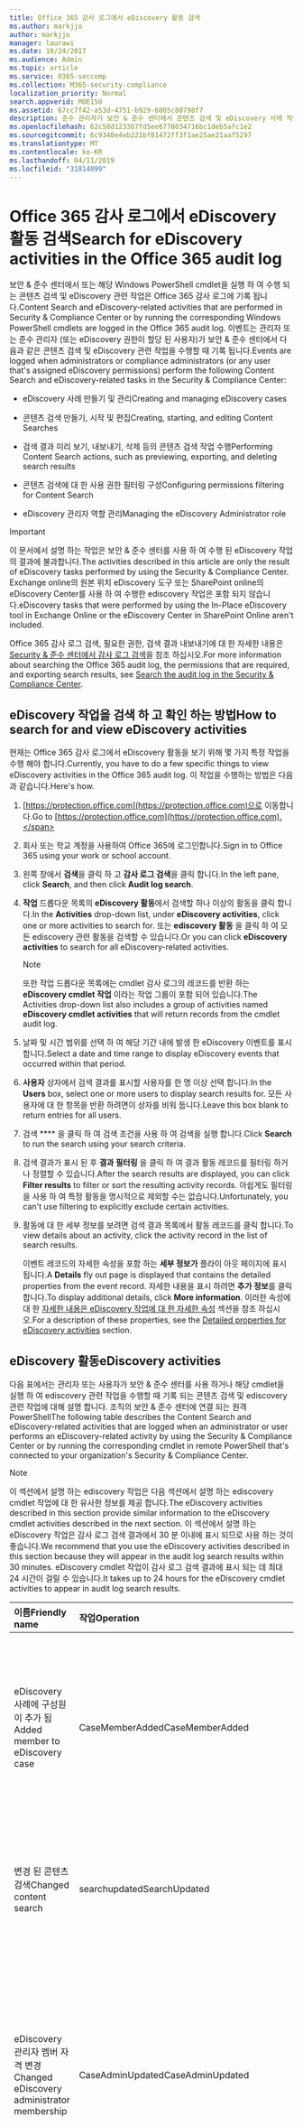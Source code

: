 ```yaml
---
title: Office 365 감사 로그에서 eDiscovery 활동 검색
ms.author: markjjo
author: markjjo
manager: laurawi
ms.date: 10/24/2017
ms.audience: Admin
ms.topic: article
ms.service: O365-seccomp
ms.collection: M365-security-compliance
localization_priority: Normal
search.appverid: MOE150
ms.assetid: 67cc7f42-a53d-4751-b929-6005c80798f7
description: 준수 관리자가 보안 & 준수 센터에서 콘텐츠 검색 및 eDiscovery 사례 작업을 수행할 때 기록 되는 이벤트에 대 한 Office 365 감사 로그를 검색 하는 방법을 알아봅니다.
ms.openlocfilehash: 62c58d123367fd5ee6778034716bc1deb5afc1e2
ms.sourcegitcommit: 6c9340e4eb221bf81472ff3f1ae25ae21aaf5297
ms.translationtype: MT
ms.contentlocale: ko-KR
ms.lasthandoff: 04/11/2019
ms.locfileid: "31814099"
---
```

# <a name="search-for-ediscovery-activities-in-the-office-365-audit-log"></a><span data-ttu-id="11d57-103">Office 365 감사 로그에서 eDiscovery 활동 검색</span><span class="sxs-lookup"><span data-stu-id="11d57-103">Search for eDiscovery activities in the Office 365 audit log</span></span>

<span data-ttu-id="11d57-104">보안 & 준수 센터에서 또는 해당 Windows PowerShell cmdlet을 실행 하 여 수행 되는 콘텐츠 검색 및 eDiscovery 관련 작업은 Office 365 감사 로그에 기록 됩니다.</span><span class="sxs-lookup"><span data-stu-id="11d57-104">Content Search and eDiscovery-related activities that are performed in Security & Compliance Center or by running the corresponding Windows PowerShell cmdlets are logged in the Office 365 audit log.</span></span> <span data-ttu-id="11d57-105">이벤트는 관리자 또는 준수 관리자 (또는 eDiscovery 권한이 할당 된 사용자)가 보안 & 준수 센터에서 다음과 같은 콘텐츠 검색 및 eDiscovery 관련 작업을 수행할 때 기록 됩니다.</span><span class="sxs-lookup"><span data-stu-id="11d57-105">Events are logged when administrators or compliance administrators (or any user that's assigned eDiscovery permissions) perform the following Content Search and eDiscovery-related tasks in the Security & Compliance Center:</span></span>
  
- <span data-ttu-id="11d57-106">eDiscovery 사례 만들기 및 관리</span><span class="sxs-lookup"><span data-stu-id="11d57-106">Creating and managing eDiscovery cases</span></span>
    
- <span data-ttu-id="11d57-107">콘텐츠 검색 만들기, 시작 및 편집</span><span class="sxs-lookup"><span data-stu-id="11d57-107">Creating, starting, and editing Content Searches</span></span>
    
- <span data-ttu-id="11d57-108">검색 결과 미리 보기, 내보내기, 삭제 등의 콘텐츠 검색 작업 수행</span><span class="sxs-lookup"><span data-stu-id="11d57-108">Performing Content Search actions, such as previewing, exporting, and deleting search results</span></span>
    
- <span data-ttu-id="11d57-109">콘텐츠 검색에 대 한 사용 권한 필터링 구성</span><span class="sxs-lookup"><span data-stu-id="11d57-109">Configuring permissions filtering for Content Search</span></span>
    
- <span data-ttu-id="11d57-110">eDiscovery 관리자 역할 관리</span><span class="sxs-lookup"><span data-stu-id="11d57-110">Managing the eDiscovery Administrator role</span></span>
    
> [!IMPORTANT]
> <span data-ttu-id="11d57-111">이 문서에서 설명 하는 작업은 보안 & 준수 센터를 사용 하 여 수행 된 eDiscovery 작업의 결과에 불과합니다.</span><span class="sxs-lookup"><span data-stu-id="11d57-111">The activities described in this article are only the result of eDiscovery tasks performed by using the Security & Compliance Center.</span></span> <span data-ttu-id="11d57-112">Exchange online의 원본 위치 eDiscovery 도구 또는 SharePoint online의 eDiscovery Center를 사용 하 여 수행한 ediscovery 작업은 포함 되지 않습니다.</span><span class="sxs-lookup"><span data-stu-id="11d57-112">eDiscovery tasks that were performed by using the In-Place eDiscovery tool in Exchange Online or the eDiscovery Center in SharePoint Online aren't included.</span></span> 
  
<span data-ttu-id="11d57-113">Office 365 감사 로그 검색, 필요한 권한, 검색 결과 내보내기에 대 한 자세한 내용은 [Security & 준수 센터에서 감사 로그 검색](search-the-audit-log-in-security-and-compliance.md)을 참조 하십시오.</span><span class="sxs-lookup"><span data-stu-id="11d57-113">For more information about searching the Office 365 audit log, the permissions that are required, and exporting search results, see [Search the audit log in the Security & Compliance Center](search-the-audit-log-in-security-and-compliance.md).</span></span>
  
## <a name="how-to-search-for-and-view-ediscovery-activities"></a><span data-ttu-id="11d57-114">eDiscovery 작업을 검색 하 고 확인 하는 방법</span><span class="sxs-lookup"><span data-stu-id="11d57-114">How to search for and view eDiscovery activities</span></span>

<span data-ttu-id="11d57-115">현재는 Office 365 감사 로그에서 eDiscovery 활동을 보기 위해 몇 가지 특정 작업을 수행 해야 합니다.</span><span class="sxs-lookup"><span data-stu-id="11d57-115">Currently, you have to do a few specific things to view eDiscovery activities in the Office 365 audit log.</span></span> <span data-ttu-id="11d57-116">이 작업을 수행하는 방법은 다음과 같습니다.</span><span class="sxs-lookup"><span data-stu-id="11d57-116">Here's how.</span></span>
  
1. <span data-ttu-id="11d57-117">[https://protection.office.com](https://protection.office.com)으로 이동합니다.</span><span class="sxs-lookup"><span data-stu-id="11d57-117">Go to [https://protection.office.com](https://protection.office.com).</span></span>
    
2. <span data-ttu-id="11d57-118">회사 또는 학교 계정을 사용하여 Office 365에 로그인합니다.</span><span class="sxs-lookup"><span data-stu-id="11d57-118">Sign in to Office 365 using your work or school account.</span></span>
    
3. <span data-ttu-id="11d57-119">왼쪽 창에서 **검색**을 클릭 하 고 **감사 로그 검색**을 클릭 합니다.</span><span class="sxs-lookup"><span data-stu-id="11d57-119">In the left pane, click **Search**, and then click **Audit log search**.</span></span>
    
4. <span data-ttu-id="11d57-120">**작업** 드롭다운 목록의 **eDiscovery 활동**에서 검색할 하나 이상의 활동을 클릭 합니다.</span><span class="sxs-lookup"><span data-stu-id="11d57-120">In the **Activities** drop-down list, under **eDiscovery activities**, click one or more activities to search for.</span></span> <span data-ttu-id="11d57-121">또는 **ediscovery 활동** 을 클릭 하 여 모든 ediscovery 관련 활동을 검색할 수 있습니다.</span><span class="sxs-lookup"><span data-stu-id="11d57-121">Or you can click **eDiscovery activities** to search for all eDiscovery-related activities.</span></span> 
    
    > [!NOTE]
    > <span data-ttu-id="11d57-122">또한 작업 드롭다운 목록에는 cmdlet 감사 로그의 레코드를 반환 하는 **eDiscovery cmdlet 작업** 이라는 작업 그룹이 포함 되어 있습니다.</span><span class="sxs-lookup"><span data-stu-id="11d57-122">The Activities drop-down list also includes a group of activities named **eDiscovery cmdlet activities** that will return records from the cmdlet audit log.</span></span> 
  
5.  <span data-ttu-id="11d57-123">날짜 및 시간 범위를 선택 하 여 해당 기간 내에 발생 한 eDiscovery 이벤트를 표시 합니다.</span><span class="sxs-lookup"><span data-stu-id="11d57-123">Select a date and time range to display eDiscovery events that occurred within that period.</span></span> 
    
6. <span data-ttu-id="11d57-124">**사용자** 상자에서 검색 결과를 표시할 사용자를 한 명 이상 선택 합니다.</span><span class="sxs-lookup"><span data-stu-id="11d57-124">In the **Users** box, select one or more users to display search results for.</span></span> <span data-ttu-id="11d57-125">모든 사용자에 대 한 항목을 반환 하려면이 상자를 비워 둡니다.</span><span class="sxs-lookup"><span data-stu-id="11d57-125">Leave this box blank to return entries for all users.</span></span> 
    
7. <span data-ttu-id="11d57-126">검색 \*\*\*\* 을 클릭 하 여 검색 조건을 사용 하 여 검색을 실행 합니다.</span><span class="sxs-lookup"><span data-stu-id="11d57-126">Click **Search** to run the search using your search criteria.</span></span> 
    
8. <span data-ttu-id="11d57-127">검색 결과가 표시 된 후 **결과 필터링** 을 클릭 하 여 결과 활동 레코드를 필터링 하거나 정렬할 수 있습니다.</span><span class="sxs-lookup"><span data-stu-id="11d57-127">After the search results are displayed, you can click **Filter results** to filter or sort the resulting activity records.</span></span> <span data-ttu-id="11d57-128">아쉽게도 필터링을 사용 하 여 특정 활동을 명시적으로 제외할 수는 없습니다.</span><span class="sxs-lookup"><span data-stu-id="11d57-128">Unfortunately, you can't use filtering to explicitly exclude certain activities.</span></span> 
    
9. <span data-ttu-id="11d57-129">활동에 대 한 세부 정보를 보려면 검색 결과 목록에서 활동 레코드를 클릭 합니다.</span><span class="sxs-lookup"><span data-stu-id="11d57-129">To view details about an activity, click the activity record in the list of search results.</span></span> 
    
    <span data-ttu-id="11d57-130">이벤트 레코드의 자세한 속성을 포함 하는 **세부 정보가** 플라이 아웃 페이지에 표시 됩니다.</span><span class="sxs-lookup"><span data-stu-id="11d57-130">A **Details** fly out page is displayed that contains the detailed properties from the event record.</span></span> <span data-ttu-id="11d57-131">자세한 내용을 표시 하려면 **추가 정보**를 클릭 합니다.</span><span class="sxs-lookup"><span data-stu-id="11d57-131">To display additional details, click **More information**.</span></span> <span data-ttu-id="11d57-132">이러한 속성에 대 한 [자세한 내용은 eDiscovery 작업에 대 한 자세한 속성](#detailed-properties-for-ediscovery-activities) 섹션을 참조 하십시오.</span><span class="sxs-lookup"><span data-stu-id="11d57-132">For a description of these properties, see the [Detailed properties for eDiscovery activities](#detailed-properties-for-ediscovery-activities) section.</span></span> 

  
## <a name="ediscovery-activities"></a><span data-ttu-id="11d57-133">eDiscovery 활동</span><span class="sxs-lookup"><span data-stu-id="11d57-133">eDiscovery activities</span></span>

<span data-ttu-id="11d57-134">다음 표에서는 관리자 또는 사용자가 보안 & 준수 센터를 사용 하거나 해당 cmdlet을 실행 하 여 ediscovery 관련 작업을 수행할 때 기록 되는 콘텐츠 검색 및 ediscovery 관련 작업에 대해 설명 합니다. 조직의 보안 & 준수 센터에 연결 되는 원격 PowerShell</span><span class="sxs-lookup"><span data-stu-id="11d57-134">The following table describes the Content Search and eDiscovery-related activities that are logged when an administrator or user performs an eDiscovery-related activity by using the Security & Compliance Center or by running the corresponding cmdlet in remote PowerShell that's connected to your organization's Security & Compliance Center.</span></span> 
  
> [!NOTE]
> <span data-ttu-id="11d57-135">이 섹션에서 설명 하는 ediscovery 작업은 다음 섹션에서 설명 하는 ediscovery cmdlet 작업에 대 한 유사한 정보를 제공 합니다.</span><span class="sxs-lookup"><span data-stu-id="11d57-135">The eDiscovery activities described in this section provide similar information to the eDiscovery cmdlet activities described in the next section.</span></span> <span data-ttu-id="11d57-136">이 섹션에서 설명 하는 eDiscovery 작업은 감사 로그 검색 결과에서 30 분 이내에 표시 되므로 사용 하는 것이 좋습니다.</span><span class="sxs-lookup"><span data-stu-id="11d57-136">We recommend that you use the eDiscovery activities described in this section because they will appear in the audit log search results within 30 minutes.</span></span> <span data-ttu-id="11d57-137">eDiscovery cmdlet 작업이 감사 로그 검색 결과에 표시 되는 데 최대 24 시간이 걸릴 수 있습니다.</span><span class="sxs-lookup"><span data-stu-id="11d57-137">It takes up to 24 hours for the eDiscovery cmdlet activities to appear in audit log search results.</span></span> 
  
|**<span data-ttu-id="11d57-138">이름</span><span class="sxs-lookup"><span data-stu-id="11d57-138">Friendly name</span></span>**|**<span data-ttu-id="11d57-139">작업</span><span class="sxs-lookup"><span data-stu-id="11d57-139">Operation</span></span>**|**<span data-ttu-id="11d57-140">해당 cmdlet</span><span class="sxs-lookup"><span data-stu-id="11d57-140">Corresponding cmdlet</span></span>**|**<span data-ttu-id="11d57-141">설명</span><span class="sxs-lookup"><span data-stu-id="11d57-141">Description</span></span>**|
|:-----|:-----|:-----|:-----|
|<span data-ttu-id="11d57-142">eDiscovery 사례에 구성원이 추가 됨</span><span class="sxs-lookup"><span data-stu-id="11d57-142">Added member to eDiscovery case</span></span>  <br/> |<span data-ttu-id="11d57-143">CaseMemberAdded</span><span class="sxs-lookup"><span data-stu-id="11d57-143">CaseMemberAdded</span></span>  <br/> |<span data-ttu-id="11d57-144">get-compliancecasemember 추가</span><span class="sxs-lookup"><span data-stu-id="11d57-144">Add-ComplianceCaseMember</span></span>  <br/> |<span data-ttu-id="11d57-145">사용자가 eDiscovery 사례의 구성원으로 추가 되었습니다.</span><span class="sxs-lookup"><span data-stu-id="11d57-145">A user was added as a member of an eDiscovery case.</span></span> <span data-ttu-id="11d57-146">사례 구성원으로 서, 사용자는 필요한 권한이 할당 되었는지 여부에 따라 다양 한 사례 관련 작업을 수행할 수 있습니다.</span><span class="sxs-lookup"><span data-stu-id="11d57-146">As a member of a case, a user can perform various case-related tasks depending on whether they have been assigned the necessary permissions.</span></span>  <br/> |
|<span data-ttu-id="11d57-147">변경 된 콘텐츠 검색</span><span class="sxs-lookup"><span data-stu-id="11d57-147">Changed content search</span></span>  <br/> |<span data-ttu-id="11d57-148">searchupdated</span><span class="sxs-lookup"><span data-stu-id="11d57-148">SearchUpdated</span></span>  <br/> |<span data-ttu-id="11d57-149">Set-ComplianceSearch</span><span class="sxs-lookup"><span data-stu-id="11d57-149">Set-ComplianceSearch</span></span>  <br/> |<span data-ttu-id="11d57-150">기존 콘텐츠 검색이 변경 되었습니다.</span><span class="sxs-lookup"><span data-stu-id="11d57-150">An existing content search was changed.</span></span> <span data-ttu-id="11d57-151">변경 사항에는 콘텐츠 위치 추가 또는 제거 또는 검색 쿼리 편집이 포함 될 수 있습니다.</span><span class="sxs-lookup"><span data-stu-id="11d57-151">Changes can include adding or removing content locations or editing the search query.</span></span>  <br/> |
|<span data-ttu-id="11d57-152">eDiscovery 관리자 멤버 자격 변경</span><span class="sxs-lookup"><span data-stu-id="11d57-152">Changed eDiscovery administrator membership</span></span>  <br/> |<span data-ttu-id="11d57-153">CaseAdminUpdated</span><span class="sxs-lookup"><span data-stu-id="11d57-153">CaseAdminUpdated</span></span>  <br/> |<span data-ttu-id="11d57-154">업데이트-eDiscoveryCaseAdmin</span><span class="sxs-lookup"><span data-stu-id="11d57-154">Update-eDiscoveryCaseAdmin</span></span>  <br/> |<span data-ttu-id="11d57-155">조직의 eDiscovery 관리자 목록이 변경 되었습니다.</span><span class="sxs-lookup"><span data-stu-id="11d57-155">The list of eDiscovery Administrators in your organization was changed.</span></span> <span data-ttu-id="11d57-156">이 작업은 eDiscovery 관리자 목록이 새 사용자의 그룹으로 바뀔 때 기록 됩니다.</span><span class="sxs-lookup"><span data-stu-id="11d57-156">This activity is logged when the list of eDiscovery Administrators is replaced with a group of new users.</span></span> <span data-ttu-id="11d57-157">단일 사용자를 추가 하거나 제거 하면 CaseAdminAdded 작업이 기록 됩니다.</span><span class="sxs-lookup"><span data-stu-id="11d57-157">If a single user is added or removed, the CaseAdminAdded operation is logged.</span></span>  <br/> |
|<span data-ttu-id="11d57-158">eDiscovery 사례 변경</span><span class="sxs-lookup"><span data-stu-id="11d57-158">Changed eDiscovery case</span></span>  <br/> |<span data-ttu-id="11d57-159">CaseUpdated</span><span class="sxs-lookup"><span data-stu-id="11d57-159">CaseUpdated</span></span>  <br/> |<span data-ttu-id="11d57-160">remove-compliancecase</span><span class="sxs-lookup"><span data-stu-id="11d57-160">Set-ComplianceCase</span></span>  <br/> |<span data-ttu-id="11d57-161">eDiscovery 사례가 변경 되었습니다.</span><span class="sxs-lookup"><span data-stu-id="11d57-161">An eDiscovery case was changed.</span></span> <span data-ttu-id="11d57-162">변경 내용에는 미해결 사례 닫기 또는 닫힌 사례 다시 열기가 포함 됩니다.</span><span class="sxs-lookup"><span data-stu-id="11d57-162">Changes include closing an open case or re-opening a closed case.</span></span>  <br/> |
|<span data-ttu-id="11d57-163">eDiscovery 사례 구성원 자격이 변경 됨</span><span class="sxs-lookup"><span data-stu-id="11d57-163">Changed eDiscovery case membership</span></span>  <br/> |<span data-ttu-id="11d57-164">CaseMemberUpdated</span><span class="sxs-lookup"><span data-stu-id="11d57-164">CaseMemberUpdated</span></span>  <br/> |<span data-ttu-id="11d57-165">업데이트-get-compliancecasemember</span><span class="sxs-lookup"><span data-stu-id="11d57-165">Update-ComplianceCaseMember</span></span>  <br/> |<span data-ttu-id="11d57-166">eDiscovery 사례의 구성원 목록이 변경 되었습니다.</span><span class="sxs-lookup"><span data-stu-id="11d57-166">The membership list of an eDiscovery case was changed.</span></span> <span data-ttu-id="11d57-167">이 작업은 모든 구성원이 새 사용자의 그룹으로 바뀔 때 기록 됩니다.</span><span class="sxs-lookup"><span data-stu-id="11d57-167">This activity is logged when all members are replaced with a group of new users.</span></span> <span data-ttu-id="11d57-168">단일 구성원을 추가 하거나 제거 하는 경우 CaseMemberAdded 또는 CaseMemberRemoved 작업이 기록 됩니다.</span><span class="sxs-lookup"><span data-stu-id="11d57-168">If a single member is added or removed, CaseMemberAdded or CaseMemberRemoved operation is logged.</span></span>  <br/> |
|<span data-ttu-id="11d57-169">변경 된 검색 권한 필터</span><span class="sxs-lookup"><span data-stu-id="11d57-169">Changed search permissions filter</span></span>  <br/> |<span data-ttu-id="11d57-170">search추가 업데이트</span><span class="sxs-lookup"><span data-stu-id="11d57-170">SearchPermissionUpdated</span></span>  <br/> |<span data-ttu-id="11d57-171">new-compliancesecurityfilter</span><span class="sxs-lookup"><span data-stu-id="11d57-171">Set-ComplianceSecurityFilter</span></span>  <br/> |<span data-ttu-id="11d57-172">검색 권한 필터가 변경 되었습니다.</span><span class="sxs-lookup"><span data-stu-id="11d57-172">A search permissions filter was changed.</span></span>  <br/> |
|<span data-ttu-id="11d57-173">eDiscovery 사례 보류에 대 한 검색 쿼리 변경</span><span class="sxs-lookup"><span data-stu-id="11d57-173">Changed search query for eDiscovery case hold</span></span>  <br/> |<span data-ttu-id="11d57-174">HoldUpdated</span><span class="sxs-lookup"><span data-stu-id="11d57-174">HoldUpdated</span></span>  <br/> |<span data-ttu-id="11d57-175">new-caseholdrule</span><span class="sxs-lookup"><span data-stu-id="11d57-175">Set-CaseHoldRule</span></span>  <br/> |<span data-ttu-id="11d57-176">eDiscovery 사례와 관련 된 쿼리 기반 보류가 변경 되었습니다.</span><span class="sxs-lookup"><span data-stu-id="11d57-176">A query-based hold associated with an eDiscovery case was changed.</span></span> <span data-ttu-id="11d57-177">가능한 변경 사항에는 쿼리 기반 보존에 대 한 쿼리 또는 날짜 범위 편집이 포함 됩니다.</span><span class="sxs-lookup"><span data-stu-id="11d57-177">Possible changes include editing the query or date range for a query-based hold.</span></span>  <br/> |
|<span data-ttu-id="11d57-178">콘텐츠 검색 미리 보기 항목 다운로드 됨</span><span class="sxs-lookup"><span data-stu-id="11d57-178">Content search preview item downloaded</span></span>  <br/> |<span data-ttu-id="11d57-179">PreviewItemDownloaded</span><span class="sxs-lookup"><span data-stu-id="11d57-179">PreviewItemDownloaded</span></span>  <br/> |<span data-ttu-id="11d57-180">해당 없음</span><span class="sxs-lookup"><span data-stu-id="11d57-180">N/A</span></span>  <br/> |<span data-ttu-id="11d57-181">사용자가 검색 결과를 미리 볼 때 **원래 항목 다운로드** 링크를 클릭 하 여 항목을 로컬 컴퓨터에 다운로드 한 경우</span><span class="sxs-lookup"><span data-stu-id="11d57-181">A user downloaded an item to their local computer (by clicking the **Download original item** link) when previewing search results.</span></span>  <br/> |
|<span data-ttu-id="11d57-182">나열 된 콘텐츠 검색 미리 보기 항목</span><span class="sxs-lookup"><span data-stu-id="11d57-182">Content search preview item listed</span></span>  <br/> |<span data-ttu-id="11d57-183">PreviewItemListed</span><span class="sxs-lookup"><span data-stu-id="11d57-183">PreviewItemListed</span></span>  <br/> |<span data-ttu-id="11d57-184">해당 없음</span><span class="sxs-lookup"><span data-stu-id="11d57-184">N/A</span></span>  <br/> |<span data-ttu-id="11d57-185">사용자가 **검색 결과 미리 보기** 를 클릭 하 여 콘텐츠 검색 결과에서 최대 1000 개의 항목을 나열 하는 검색 결과 미리 보기 페이지를 표시 합니다.</span><span class="sxs-lookup"><span data-stu-id="11d57-185">A user clicked **Preview search results** to display the preview search results page, which lists up to 1000 items from the results of a Content Search.</span></span>  <br/> |
|<span data-ttu-id="11d57-186">콘텐츠 검색 미리 보기 항목 표시</span><span class="sxs-lookup"><span data-stu-id="11d57-186">Content search preview item viewed</span></span>  <br/> |<span data-ttu-id="11d57-187">PreviewItemRendered</span><span class="sxs-lookup"><span data-stu-id="11d57-187">PreviewItemRendered</span></span>  <br/> |<span data-ttu-id="11d57-188">해당 없음</span><span class="sxs-lookup"><span data-stu-id="11d57-188">N/A</span></span>  <br/> |<span data-ttu-id="11d57-189">eDiscovery 관리자가 검색 결과를 미리 볼 때 해당 항목을 클릭 하 여 확인 했습니다.</span><span class="sxs-lookup"><span data-stu-id="11d57-189">An eDiscovery manager viewed an item by clicking it when previewing search results.</span></span>  <br/> |
|<span data-ttu-id="11d57-190">만든 콘텐츠 검색</span><span class="sxs-lookup"><span data-stu-id="11d57-190">Created content search</span></span>  <br/> |<span data-ttu-id="11d57-191">searchcreated</span><span class="sxs-lookup"><span data-stu-id="11d57-191">SearchCreated</span></span>  <br/> |<span data-ttu-id="11d57-192">New-ComplianceSearch</span><span class="sxs-lookup"><span data-stu-id="11d57-192">New-ComplianceSearch</span></span>  <br/> |<span data-ttu-id="11d57-193">새 콘텐츠 검색을 만들었습니다.</span><span class="sxs-lookup"><span data-stu-id="11d57-193">A new content search was created.</span></span>  <br/> |
|<span data-ttu-id="11d57-194">eDiscovery 관리자를 만들었습니다.</span><span class="sxs-lookup"><span data-stu-id="11d57-194">Created eDiscovery administrator</span></span>  <br/> |<span data-ttu-id="11d57-195">CaseAdminAdded</span><span class="sxs-lookup"><span data-stu-id="11d57-195">CaseAdminAdded</span></span>  <br/> |<span data-ttu-id="11d57-196">eDiscoveryCaseAdmin 추가</span><span class="sxs-lookup"><span data-stu-id="11d57-196">Add-eDiscoveryCaseAdmin</span></span>  <br/> |<span data-ttu-id="11d57-197">사용자가 조직에서 eDiscovery 관리자로 추가 되었습니다.</span><span class="sxs-lookup"><span data-stu-id="11d57-197">A user was added as an eDiscovery Administrator in the organization.</span></span>  <br/> |
|<span data-ttu-id="11d57-198">eDiscovery 사례를 만들었습니다.</span><span class="sxs-lookup"><span data-stu-id="11d57-198">Created eDiscovery case</span></span>  <br/> |<span data-ttu-id="11d57-199">CaseAdded</span><span class="sxs-lookup"><span data-stu-id="11d57-199">CaseAdded</span></span>  <br/> |<span data-ttu-id="11d57-200">remove-compliancecase</span><span class="sxs-lookup"><span data-stu-id="11d57-200">New-ComplianceCase</span></span>  <br/> |<span data-ttu-id="11d57-201">eDiscovery 사례를 만들었습니다.</span><span class="sxs-lookup"><span data-stu-id="11d57-201">An eDiscovery case was created.</span></span> <span data-ttu-id="11d57-202">사례를 만들 때 이름을 지정 하기만 하면 됩니다.</span><span class="sxs-lookup"><span data-stu-id="11d57-202">When a case is created, you only have to give it a name.</span></span> <span data-ttu-id="11d57-203">멤버 추가, 보류 만들기, 사례와 연결 된 콘텐츠 검색 만들기 등의 기타 사례 관련 작업은 추가 이벤트가 기록 됩니다.</span><span class="sxs-lookup"><span data-stu-id="11d57-203">Other case-related tasks such as adding members, creating holds, and creating content searches associated with the case result in additional events being logged.</span></span>  <br/> |
|<span data-ttu-id="11d57-204">만든 검색 권한 필터</span><span class="sxs-lookup"><span data-stu-id="11d57-204">Created search permissions filter</span></span>  <br/> |<span data-ttu-id="11d57-205">searchpermissioncreated</span><span class="sxs-lookup"><span data-stu-id="11d57-205">SearchPermissionCreated</span></span>  <br/> |<span data-ttu-id="11d57-206">new-compliancesecurityfilter</span><span class="sxs-lookup"><span data-stu-id="11d57-206">New-ComplianceSecurityFilter</span></span>  <br/> |<span data-ttu-id="11d57-207">검색 권한 필터를 만들었습니다.</span><span class="sxs-lookup"><span data-stu-id="11d57-207">A search permissions filter was created.</span></span>  <br/> |
|<span data-ttu-id="11d57-208">eDiscovery 사례 보류에 대 한 검색 쿼리를 만들었습니다.</span><span class="sxs-lookup"><span data-stu-id="11d57-208">Created search query for eDiscovery case hold</span></span>  <br/> |<span data-ttu-id="11d57-209">HoldCreated</span><span class="sxs-lookup"><span data-stu-id="11d57-209">HoldCreated</span></span>  <br/> |<span data-ttu-id="11d57-210">new-caseholdrule</span><span class="sxs-lookup"><span data-stu-id="11d57-210">New-CaseHoldRule</span></span>  <br/> |<span data-ttu-id="11d57-211">eDiscovery 사례와 관련 된 쿼리 기반 보류를 만들었습니다.</span><span class="sxs-lookup"><span data-stu-id="11d57-211">A query-based hold associated with an eDiscovery case was created.</span></span>  <br/> |
|<span data-ttu-id="11d57-212">삭제 된 콘텐츠 검색</span><span class="sxs-lookup"><span data-stu-id="11d57-212">Deleted content search</span></span>  <br/> |<span data-ttu-id="11d57-213">searchremoved 됨</span><span class="sxs-lookup"><span data-stu-id="11d57-213">SearchRemoved</span></span>  <br/> |<span data-ttu-id="11d57-214">Remove-ComplianceSearch</span><span class="sxs-lookup"><span data-stu-id="11d57-214">Remove-ComplianceSearch</span></span>  <br/> |<span data-ttu-id="11d57-215">기존 콘텐츠 검색이 삭제 되었습니다.</span><span class="sxs-lookup"><span data-stu-id="11d57-215">An existing content search was deleted.</span></span>  <br/> |
|<span data-ttu-id="11d57-216">삭제 된 eDiscovery 관리자</span><span class="sxs-lookup"><span data-stu-id="11d57-216">Deleted eDiscovery administrator</span></span>  <br/> |<span data-ttu-id="11d57-217">CaseAdminRemoved</span><span class="sxs-lookup"><span data-stu-id="11d57-217">CaseAdminRemoved</span></span>  <br/> |<span data-ttu-id="11d57-218">eDiscoveryCaseAdmin을 제거 합니다.</span><span class="sxs-lookup"><span data-stu-id="11d57-218">Remove-eDiscoveryCaseAdmin</span></span>  <br/> |<span data-ttu-id="11d57-219">eDiscovery 관리자가 조직에서 삭제 되었습니다.</span><span class="sxs-lookup"><span data-stu-id="11d57-219">An eDiscovery Administrator was deleted from your organization.</span></span>  <br/> |
|<span data-ttu-id="11d57-220">삭제 된 eDiscovery 사례</span><span class="sxs-lookup"><span data-stu-id="11d57-220">Deleted eDiscovery case</span></span>  <br/> |<span data-ttu-id="11d57-221">CaseRemoved</span><span class="sxs-lookup"><span data-stu-id="11d57-221">CaseRemoved</span></span>  <br/> |<span data-ttu-id="11d57-222">remove-compliancecase을 제거 합니다.</span><span class="sxs-lookup"><span data-stu-id="11d57-222">Remove-ComplianceCase</span></span>  <br/> |<span data-ttu-id="11d57-223">eDiscovery 사례가 삭제 되었습니다.</span><span class="sxs-lookup"><span data-stu-id="11d57-223">An eDiscovery case was deleted.</span></span> <span data-ttu-id="11d57-224">사례를 삭제 하려면 먼저 케이스와 연결 된 보류를 제거 해야 합니다.</span><span class="sxs-lookup"><span data-stu-id="11d57-224">Note that any hold associated with the case has to be removed before the case can be deleted.</span></span>  <br/> |
|<span data-ttu-id="11d57-225">삭제 된 검색 권한 필터</span><span class="sxs-lookup"><span data-stu-id="11d57-225">Deleted search permissions filter</span></span>  <br/> |<span data-ttu-id="11d57-226">search에이 제거 됨</span><span class="sxs-lookup"><span data-stu-id="11d57-226">SearchPermissionRemoved</span></span>  <br/> |<span data-ttu-id="11d57-227">new-compliancesecurityfilter을 제거 합니다.</span><span class="sxs-lookup"><span data-stu-id="11d57-227">Remove-ComplianceSecurityFilter</span></span>  <br/> |<span data-ttu-id="11d57-228">검색 권한 필터가 삭제 되었습니다.</span><span class="sxs-lookup"><span data-stu-id="11d57-228">A search permissions filter was deleted.</span></span>  <br/> |
|<span data-ttu-id="11d57-229">eDiscovery 사례 보류에 대해 삭제 된 검색 쿼리</span><span class="sxs-lookup"><span data-stu-id="11d57-229">Deleted search query for eDiscovery case hold</span></span>  <br/> |<span data-ttu-id="11d57-230">HoldRemoved</span><span class="sxs-lookup"><span data-stu-id="11d57-230">HoldRemoved</span></span>  <br/> |<span data-ttu-id="11d57-231">new-caseholdrule을 제거 합니다.</span><span class="sxs-lookup"><span data-stu-id="11d57-231">Remove-CaseHoldRule</span></span>  <br/> |<span data-ttu-id="11d57-232">eDiscovery 사례와 관련 된 쿼리 기반 보류가 삭제 되었습니다.</span><span class="sxs-lookup"><span data-stu-id="11d57-232">A query-based hold associated with an eDiscovery case was deleted.</span></span> <span data-ttu-id="11d57-233">보류 삭제의 결과는 보류에서 쿼리를 제거 하는 경우가 많습니다.</span><span class="sxs-lookup"><span data-stu-id="11d57-233">Removing the query from the hold is often the result of deleting a hold.</span></span> <span data-ttu-id="11d57-234">보류 또는 보류 쿼리를 삭제 하면 보류 되었던 콘텐츠 위치가 릴리스됩니다.</span><span class="sxs-lookup"><span data-stu-id="11d57-234">When a hold or a hold query are deleted, the content locations that were on hold are released.</span></span>  <br/> |
|<span data-ttu-id="11d57-235">다운로드 된 콘텐츠 검색 내보내기</span><span class="sxs-lookup"><span data-stu-id="11d57-235">Downloaded export of content search</span></span>  <br/> |<span data-ttu-id="11d57-236">searchexportdownloaded</span><span class="sxs-lookup"><span data-stu-id="11d57-236">SearchExportDownloaded</span></span>  <br/> |<span data-ttu-id="11d57-237">해당 없음</span><span class="sxs-lookup"><span data-stu-id="11d57-237">N/A</span></span>  <br/> |<span data-ttu-id="11d57-238">사용자가 콘텐츠 검색 결과를 로컬 컴퓨터에 다운로드 했습니다.</span><span class="sxs-lookup"><span data-stu-id="11d57-238">A user downloaded the results of a content search to their local computer.</span></span> <span data-ttu-id="11d57-239">검색 결과를 다운로드 하려면 먼저 **콘텐츠 검색 작업의 내보내기를** 시작 해야 합니다.</span><span class="sxs-lookup"><span data-stu-id="11d57-239">Note that a **Started export of content search** activity has to be initiated before search results can be downloaded.</span></span>  <br/> |
|<span data-ttu-id="11d57-240">미리 본 콘텐츠 검색 결과</span><span class="sxs-lookup"><span data-stu-id="11d57-240">Previewed results of content search</span></span>  <br/> |<span data-ttu-id="11d57-241">searchpreviewed 보기</span><span class="sxs-lookup"><span data-stu-id="11d57-241">SearchPreviewed</span></span>  <br/> |<span data-ttu-id="11d57-242">해당 없음</span><span class="sxs-lookup"><span data-stu-id="11d57-242">N/A</span></span>  <br/> |<span data-ttu-id="11d57-243">콘텐츠 검색 결과를 미리 본 사용자입니다.</span><span class="sxs-lookup"><span data-stu-id="11d57-243">A user previewed the results of a content search.</span></span>  <br/> |
|<span data-ttu-id="11d57-244">제거 된 콘텐츠 검색 결과</span><span class="sxs-lookup"><span data-stu-id="11d57-244">Purged results of content search</span></span>  <br/> |<span data-ttu-id="11d57-245">SearchResultsPurged</span><span class="sxs-lookup"><span data-stu-id="11d57-245">SearchResultsPurged</span></span>  <br/> |<span data-ttu-id="11d57-246">new-compliancesearchaction</span><span class="sxs-lookup"><span data-stu-id="11d57-246">New-ComplianceSearchAction</span></span>  <br/> |<span data-ttu-id="11d57-247">사용자가 **new-compliancesearchaction** 명령을 실행 하 여 콘텐츠 검색의 결과를 제거 했습니다.</span><span class="sxs-lookup"><span data-stu-id="11d57-247">A user purged the results of a Content Search by running the **New-ComplianceSearchAction -Purge** command.</span></span>  <br/> |
|<span data-ttu-id="11d57-248">콘텐츠 검색 분석이 제거 됨</span><span class="sxs-lookup"><span data-stu-id="11d57-248">Removed analysis of content search</span></span>  <br/> |<span data-ttu-id="11d57-249">RemovedSearchResultsSentToZoom</span><span class="sxs-lookup"><span data-stu-id="11d57-249">RemovedSearchResultsSentToZoom</span></span>  <br/> |<span data-ttu-id="11d57-250">new-compliancesearchaction을 제거 합니다.</span><span class="sxs-lookup"><span data-stu-id="11d57-250">Remove-ComplianceSearchAction</span></span>  <br/> |<span data-ttu-id="11d57-251">Office 365 Advanced eDiscovery에 대 한 검색 결과를 준비 하기 위한 콘텐츠 검색 준비 작업을 삭제 했습니다.</span><span class="sxs-lookup"><span data-stu-id="11d57-251">A content search prepare action (to prepare search results for Office 365 Advanced eDiscovery) was deleted.</span></span> <span data-ttu-id="11d57-252">준비 작업이 2 주 이내 였으 면 고급 eDiscovery 용으로 준비 된 검색 결과가 Microsoft Azure storage 영역에서 삭제 되었습니다.</span><span class="sxs-lookup"><span data-stu-id="11d57-252">If the preparation action was less than two weeks old, the search results that were prepared for Advanced eDiscovery were deleted from the Microsoft Azure storage area.</span></span> <span data-ttu-id="11d57-253">준비 작업이 2 주 이상 경과 된 경우이 이벤트는 해당 준비 동작만 삭제 되었음을 나타냅니다.</span><span class="sxs-lookup"><span data-stu-id="11d57-253">If the preparation action was older than 2 weeks, then this event indicates that only the corresponding preparation action was deleted.</span></span>  <br/> |
|<span data-ttu-id="11d57-254">콘텐츠 검색 내보내기 제거 됨</span><span class="sxs-lookup"><span data-stu-id="11d57-254">Removed export of content search</span></span>  <br/> |<span data-ttu-id="11d57-255">RemovedSearchExported</span><span class="sxs-lookup"><span data-stu-id="11d57-255">RemovedSearchExported</span></span>  <br/> |<span data-ttu-id="11d57-256">new-compliancesearchaction을 제거 합니다.</span><span class="sxs-lookup"><span data-stu-id="11d57-256">Remove-ComplianceSearchAction</span></span>  <br/> |<span data-ttu-id="11d57-257">콘텐츠 검색 내보내기 작업이 삭제 되었습니다.</span><span class="sxs-lookup"><span data-stu-id="11d57-257">A content search export action was deleted.</span></span> <span data-ttu-id="11d57-258">내보내기 작업이 2 주 이내 였던 경우 Microsoft Azure 저장소 영역에 업로드 된 검색 결과가 삭제 되었습니다.</span><span class="sxs-lookup"><span data-stu-id="11d57-258">If the export action was less than two weeks old, the search results that were uploaded to the Microsoft Azure storage area were deleted.</span></span> <span data-ttu-id="11d57-259">내보내기 작업이 2 주 보다 오래 된 경우이 이벤트는 해당 내보내기 동작만 삭제 되었음을 나타냅니다.</span><span class="sxs-lookup"><span data-stu-id="11d57-259">If the export action was older than 2 weeks, then this event indicates that only the corresponding export action was deleted.</span></span>  <br/> |
|<span data-ttu-id="11d57-260">eDiscovery 사례에서 구성원 제거 됨</span><span class="sxs-lookup"><span data-stu-id="11d57-260">Removed member from eDiscovery case</span></span>  <br/> |<span data-ttu-id="11d57-261">CaseMemberRemoved</span><span class="sxs-lookup"><span data-stu-id="11d57-261">CaseMemberRemoved</span></span>  <br/> |<span data-ttu-id="11d57-262">get-compliancecasemember을 제거 합니다.</span><span class="sxs-lookup"><span data-stu-id="11d57-262">Remove-ComplianceCaseMember</span></span>  <br/> |<span data-ttu-id="11d57-263">사용자가 eDiscovery 사례의 구성원으로 제거 되었습니다.</span><span class="sxs-lookup"><span data-stu-id="11d57-263">A user was removed as a member of an eDiscovery case.</span></span>  <br/> |
|<span data-ttu-id="11d57-264">콘텐츠 검색 결과 미리 보기 제거 됨</span><span class="sxs-lookup"><span data-stu-id="11d57-264">Removed preview results of content search</span></span>  <br/> |<span data-ttu-id="11d57-265">RemovedSearchPreviewed</span><span class="sxs-lookup"><span data-stu-id="11d57-265">RemovedSearchPreviewed</span></span>  <br/> |<span data-ttu-id="11d57-266">new-compliancesearchaction을 제거 합니다.</span><span class="sxs-lookup"><span data-stu-id="11d57-266">Remove-ComplianceSearchAction</span></span>  <br/> |<span data-ttu-id="11d57-267">콘텐츠 검색 미리 보기 작업이 삭제 되었습니다.</span><span class="sxs-lookup"><span data-stu-id="11d57-267">A content search preview action was deleted.</span></span>  <br/> |
|<span data-ttu-id="11d57-268">콘텐츠 검색에 대해 수행 된 삭제 된 제거 작업</span><span class="sxs-lookup"><span data-stu-id="11d57-268">Removed purge action performed on content search</span></span>  <br/> |<span data-ttu-id="11d57-269">RemovedSearchResultsPurged</span><span class="sxs-lookup"><span data-stu-id="11d57-269">RemovedSearchResultsPurged</span></span>  <br/> |<span data-ttu-id="11d57-270">new-compliancesearchaction을 제거 합니다.</span><span class="sxs-lookup"><span data-stu-id="11d57-270">Remove-ComplianceSearchAction</span></span>  <br/> |<span data-ttu-id="11d57-271">콘텐츠 검색 제거 작업이 삭제 되었습니다.</span><span class="sxs-lookup"><span data-stu-id="11d57-271">A content search purge action was deleted.</span></span>  <br/> |
|<span data-ttu-id="11d57-272">제거 된 검색 보고서</span><span class="sxs-lookup"><span data-stu-id="11d57-272">Removed search report</span></span>  <br/> |<span data-ttu-id="11d57-273">searchreportremoved 됨</span><span class="sxs-lookup"><span data-stu-id="11d57-273">SearchReportRemoved</span></span>  <br/> |<span data-ttu-id="11d57-274">new-compliancesearchaction을 제거 합니다.</span><span class="sxs-lookup"><span data-stu-id="11d57-274">Remove-ComplianceSearchAction</span></span>  <br/> |<span data-ttu-id="11d57-275">콘텐츠 검색 내보내기 보고서 작업이 삭제 되었습니다.</span><span class="sxs-lookup"><span data-stu-id="11d57-275">A content search export report action was deleted.</span></span>  <br/> |
|<span data-ttu-id="11d57-276">콘텐츠 검색 분석이 시작 됨</span><span class="sxs-lookup"><span data-stu-id="11d57-276">Started analysis of content search</span></span>  <br/> |<span data-ttu-id="11d57-277">SearchResultsSentToZoom</span><span class="sxs-lookup"><span data-stu-id="11d57-277">SearchResultsSentToZoom</span></span>  <br/> |<span data-ttu-id="11d57-278">new-compliancesearchaction</span><span class="sxs-lookup"><span data-stu-id="11d57-278">New-ComplianceSearchAction</span></span>  <br/> |<span data-ttu-id="11d57-279">콘텐츠 검색 결과는 고급 eDiscovery에서 분석을 위해 준비 되었습니다.</span><span class="sxs-lookup"><span data-stu-id="11d57-279">The results of a content search were prepared for analysis in Advanced eDiscovery.</span></span>  <br/> |
|<span data-ttu-id="11d57-280">시작 콘텐츠 검색</span><span class="sxs-lookup"><span data-stu-id="11d57-280">Started content search</span></span>  <br/> |<span data-ttu-id="11d57-281">searchstarted</span><span class="sxs-lookup"><span data-stu-id="11d57-281">SearchStarted</span></span>  <br/> |<span data-ttu-id="11d57-282">Start-ComplianceSearch</span><span class="sxs-lookup"><span data-stu-id="11d57-282">Start-ComplianceSearch</span></span>  <br/> |<span data-ttu-id="11d57-283">콘텐츠 검색을 시작 했습니다.</span><span class="sxs-lookup"><span data-stu-id="11d57-283">A content search was started.</span></span> <span data-ttu-id="11d57-284">Security & 준수 센터 GUI를 사용 하 여 콘텐츠 검색을 만들거나 변경할 때 검색이 자동으로 시작 됩니다.</span><span class="sxs-lookup"><span data-stu-id="11d57-284">When you create or change a content search by using the Security & Compliance Center GUI, the search is automatically started.</span></span> <span data-ttu-id="11d57-285">**ComplianceSearch** 또는 **ComplianceSearch** cmdlet을 사용 하 여 검색을 만들거나 변경 하는 경우 **ComplianceSearch** cmdlet을 실행 하 여 검색을 시작 해야 합니다.</span><span class="sxs-lookup"><span data-stu-id="11d57-285">If you create or change a search by using the **New-ComplianceSearch** or **Set-ComplianceSearch** cmdlet, you have to run the **Start-ComplianceSearch** cmdlet to start the search.</span></span>  <br/> |
|<span data-ttu-id="11d57-286">콘텐츠 검색 내보내기 시작</span><span class="sxs-lookup"><span data-stu-id="11d57-286">Started export of content search</span></span>  <br/> |<span data-ttu-id="11d57-287">내보낸 search</span><span class="sxs-lookup"><span data-stu-id="11d57-287">SearchExported</span></span>  <br/> |<span data-ttu-id="11d57-288">new-compliancesearchaction</span><span class="sxs-lookup"><span data-stu-id="11d57-288">New-ComplianceSearchAction</span></span>  <br/> |<span data-ttu-id="11d57-289">사용자가 콘텐츠 검색 결과를 내보냈습니다.</span><span class="sxs-lookup"><span data-stu-id="11d57-289">A user exported the results of a content search.</span></span>  <br/> |
|<span data-ttu-id="11d57-290">보고서 내보내기 시작</span><span class="sxs-lookup"><span data-stu-id="11d57-290">Started export report</span></span>  <br/> |<span data-ttu-id="11d57-291">searchreport</span><span class="sxs-lookup"><span data-stu-id="11d57-291">SearchReport</span></span>  <br/> |<span data-ttu-id="11d57-292">new-compliancesearchaction</span><span class="sxs-lookup"><span data-stu-id="11d57-292">New-ComplianceSearchAction</span></span>  <br/> |<span data-ttu-id="11d57-293">사용자가 콘텐츠 검색 보고서를 내보냈습니다.</span><span class="sxs-lookup"><span data-stu-id="11d57-293">A user exported a content search report.</span></span>  <br/> |
|<span data-ttu-id="11d57-294">콘텐츠 검색 중지 됨</span><span class="sxs-lookup"><span data-stu-id="11d57-294">Stopped content search</span></span>  <br/> |<span data-ttu-id="11d57-295">searchstopped 됨</span><span class="sxs-lookup"><span data-stu-id="11d57-295">SearchStopped</span></span>  <br/> |<span data-ttu-id="11d57-296">Stop-ComplianceSearch</span><span class="sxs-lookup"><span data-stu-id="11d57-296">Stop-ComplianceSearch</span></span>  <br/> |<span data-ttu-id="11d57-297">사용자가 콘텐츠 검색을 중지 했습니다.</span><span class="sxs-lookup"><span data-stu-id="11d57-297">A user stopped a content search.</span></span>  <br/> |
  
## <a name="ediscovery-cmdlet-activities"></a><span data-ttu-id="11d57-298">eDiscovery cmdlet 작업</span><span class="sxs-lookup"><span data-stu-id="11d57-298">eDiscovery cmdlet activities</span></span>

<span data-ttu-id="11d57-299">다음 표에는 관리자 또는 사용자가 보안 & 준수 센터를 사용 하거나 연결 된 원격 PowerShell에서 해당 cmdlet을 실행 하 여 eDiscovery 관련 작업을 수행 하는 경우 기록 되는 cmdlet 감사 로그 레코드가 나와 있습니다. 를 조직의 보안 & 준수 센터에 배치 합니다.</span><span class="sxs-lookup"><span data-stu-id="11d57-299">The following table lists the cmdlet audit log records that are logged when an administrator or user performs an eDiscovery-related activity by using the Security & Compliance Center or by running the corresponding cmdlet in remote PowerShell that's connected to your organization's Security & Compliance Center.</span></span> <span data-ttu-id="11d57-300">이 표에 나와 있는 cmdlet 작업 및 이전 섹션에 설명 된 eDiscovery 작업에 대 한 감사 로그 레코드의 자세한 정보는 서로 다릅니다.</span><span class="sxs-lookup"><span data-stu-id="11d57-300">Note that the detailed information in the audit log record is different for the cmdlet activities listed in this table and the eDiscovery activities described in the previous section.</span></span> 
  
<span data-ttu-id="11d57-301">앞에서 설명한 것 처럼 감사 로그 검색 결과에 eDiscovery cmdlet 작업을 표시 하는 데 최대 24 시간이 걸릴 수 있습니다.</span><span class="sxs-lookup"><span data-stu-id="11d57-301">As previously stated, it takes up to 24 hours for eDiscovery cmdlet activities to appear in the audit log search results.</span></span>
  
> [!TIP]
> <span data-ttu-id="11d57-302">다음 표의 **작업** 열에 있는 cmdlet은 TechNet의 해당 cmdlet 도움말 항목에 연결 됩니다.</span><span class="sxs-lookup"><span data-stu-id="11d57-302">The cmdlets in the **Operation** column in the following table are linked to the corresponding cmdlet help topic on TechNet.</span></span> <span data-ttu-id="11d57-303">각 cmdlet에 대해 사용 가능한 매개 변수에 대 한 설명을 보려면 cmdlet 도움말 항목으로 이동 합니다.</span><span class="sxs-lookup"><span data-stu-id="11d57-303">Go to the cmdlet help topic for a description of the available parameters for each cmdlet.</span></span> <span data-ttu-id="11d57-304">cmdlet에 사용 된 매개 변수 및 매개 변수 값은 로깅된 각 eDiscovery cmdlet 작업에 대 한 감사 로그 항목에 포함 됩니다.</span><span class="sxs-lookup"><span data-stu-id="11d57-304">The parameter and the parameter value that were used with a cmdlet are included in the audit log entry for each eDiscovery cmdlet activity that's logged.</span></span> 
  
|**<span data-ttu-id="11d57-305">이름</span><span class="sxs-lookup"><span data-stu-id="11d57-305">Friendly name</span></span>**|**<span data-ttu-id="11d57-306">작업 (cmdlet)</span><span class="sxs-lookup"><span data-stu-id="11d57-306">Operation (cmdlet)</span></span>**|**<span data-ttu-id="11d57-307">설명</span><span class="sxs-lookup"><span data-stu-id="11d57-307">Description</span></span>**|
|:-----|:-----|:-----|
|<span data-ttu-id="11d57-308">eDiscovery 사례에서 생성 되는 보류</span><span class="sxs-lookup"><span data-stu-id="11d57-308">Created hold in eDiscovery case</span></span>  <br/> |[<span data-ttu-id="11d57-309">new-caseholdpolicy</span><span class="sxs-lookup"><span data-stu-id="11d57-309">New-CaseHoldPolicy</span></span>](https://go.microsoft.com/fwlink/p/?LinkId=823813) <br/> |<span data-ttu-id="11d57-310">eDiscovery 사례에 대 한 보류를 만들었습니다.</span><span class="sxs-lookup"><span data-stu-id="11d57-310">A hold was created for an eDiscovery case.</span></span> <span data-ttu-id="11d57-311">콘텐츠 원본을 지정 하지 않고 또는을 사용 하 여 보류를 만들 수 있습니다.</span><span class="sxs-lookup"><span data-stu-id="11d57-311">A hold can be created with or without specifying a content source.</span></span> <span data-ttu-id="11d57-312">콘텐츠 원본이 지정 된 경우 감사 로그 항목에서 식별 됩니다.</span><span class="sxs-lookup"><span data-stu-id="11d57-312">If content sources are specified, they'll be identified in the audit log entry.</span></span>  <br/> |
|<span data-ttu-id="11d57-313">eDiscovery 사례에서 보류 삭제</span><span class="sxs-lookup"><span data-stu-id="11d57-313">Deleted hold from eDiscovery case</span></span>  <br/> |[<span data-ttu-id="11d57-314">new-caseholdpolicy을 제거 합니다.</span><span class="sxs-lookup"><span data-stu-id="11d57-314">Remove-CaseHoldPolicy</span></span>](https://go.microsoft.com/fwlink/p/?LinkId=823814) <br/> |<span data-ttu-id="11d57-315">eDiscovery 사례와 연결 된 보류가 삭제 되었습니다.</span><span class="sxs-lookup"><span data-stu-id="11d57-315">A hold that is associated with an eDiscovery case was deleted.</span></span> <span data-ttu-id="11d57-316">보류를 삭제 하면 보류의 모든 콘텐츠 위치가 해제 됩니다.</span><span class="sxs-lookup"><span data-stu-id="11d57-316">Deleting a hold releases all of the content locations from the hold.</span></span> <span data-ttu-id="11d57-317">보류를 삭제 하면 보류와 연결 된 케이스 보류 규칙도 삭제 됩니다 (아래 **new-caseholdrule** 참조).</span><span class="sxs-lookup"><span data-stu-id="11d57-317">Deleting the hold also results in deleting the case hold rules associated with the hold (see **Remove-CaseHoldRule** below).</span></span>  <br/> |
|<span data-ttu-id="11d57-318">eDiscovery 사례의 변경 된 보류</span><span class="sxs-lookup"><span data-stu-id="11d57-318">Changed hold in eDiscovery case</span></span>  <br/> |[<span data-ttu-id="11d57-319">new-caseholdpolicy</span><span class="sxs-lookup"><span data-stu-id="11d57-319">Set-CaseHoldPolicy</span></span>](https://go.microsoft.com/fwlink/p/?LinkId=823815) <br/> |<span data-ttu-id="11d57-320">eDiscovery와 연결 된 보류가 변경 되었습니다.</span><span class="sxs-lookup"><span data-stu-id="11d57-320">A hold that is associated with an eDiscovery was changed.</span></span> <span data-ttu-id="11d57-321">가능한 변경 사항으로는 콘텐츠 위치를 추가 또는 제거 하거나 보류를 해제 (사용 하지 않도록 설정)가 포함 됩니다.</span><span class="sxs-lookup"><span data-stu-id="11d57-321">Possible changes include adding or removing content locations or turning off (disabling) the hold.</span></span>  <br/> |
|<span data-ttu-id="11d57-322">eDiscovery 사례 보류에 대 한 검색 쿼리를 만들었습니다.</span><span class="sxs-lookup"><span data-stu-id="11d57-322">Created search query for eDiscovery case hold</span></span>  <br/> |[<span data-ttu-id="11d57-323">new-caseholdrule</span><span class="sxs-lookup"><span data-stu-id="11d57-323">New-CaseHoldRule</span></span>](https://go.microsoft.com/fwlink/p/?LinkId=823816) <br/> |<span data-ttu-id="11d57-324">eDiscovery 사례와 관련 된 쿼리 기반 보류를 만들었습니다.</span><span class="sxs-lookup"><span data-stu-id="11d57-324">A query-based hold associated with an eDiscovery case was created.</span></span>  <br/> |
|<span data-ttu-id="11d57-325">eDiscovery 사례 보류에 대해 삭제 된 검색 쿼리</span><span class="sxs-lookup"><span data-stu-id="11d57-325">Deleted search query for eDiscovery case hold</span></span>  <br/> |[<span data-ttu-id="11d57-326">new-caseholdrule을 제거 합니다.</span><span class="sxs-lookup"><span data-stu-id="11d57-326">Remove-CaseHoldRule</span></span>](https://go.microsoft.com/fwlink/p/?LinkId=823820) <br/> |<span data-ttu-id="11d57-327">eDiscovery 사례와 관련 된 쿼리 기반 보류가 삭제 되었습니다.</span><span class="sxs-lookup"><span data-stu-id="11d57-327">A query-based hold associated with an eDiscovery case was deleted.</span></span> <span data-ttu-id="11d57-328">보류 삭제의 결과는 보류에서 쿼리를 제거 하는 경우가 많습니다.</span><span class="sxs-lookup"><span data-stu-id="11d57-328">Removing the query from the hold is often the result of deleting a hold.</span></span> <span data-ttu-id="11d57-329">보류 또는 보류 쿼리를 삭제 하면 보류 되었던 콘텐츠 위치가 릴리스됩니다.</span><span class="sxs-lookup"><span data-stu-id="11d57-329">When a hold or a hold query are deleted, the content locations that were on hold are released.</span></span>  <br/> |
|<span data-ttu-id="11d57-330">eDiscovery 사례 보류에 대 한 검색 쿼리 변경</span><span class="sxs-lookup"><span data-stu-id="11d57-330">Changed search query for eDiscovery case hold</span></span>  <br/> |[<span data-ttu-id="11d57-331">new-caseholdrule</span><span class="sxs-lookup"><span data-stu-id="11d57-331">Set-CaseHoldRule</span></span>](https://go.microsoft.com/fwlink/p/?LinkId=823819) <br/> |<span data-ttu-id="11d57-332">eDiscovery 사례와 관련 된 쿼리 기반 보류가 변경 되었습니다.</span><span class="sxs-lookup"><span data-stu-id="11d57-332">A query-based hold associated with an eDiscovery case was changed.</span></span> <span data-ttu-id="11d57-333">가능한 변경 사항에는 쿼리 기반 보존에 대 한 쿼리 또는 날짜 범위 편집이 포함 됩니다.</span><span class="sxs-lookup"><span data-stu-id="11d57-333">Possible changes include editing the query or date range for a query-based hold.</span></span>  <br/> |
|<span data-ttu-id="11d57-334">eDiscovery 사례를 만들었습니다.</span><span class="sxs-lookup"><span data-stu-id="11d57-334">Created eDiscovery case</span></span>  <br/> |[<span data-ttu-id="11d57-335">remove-compliancecase</span><span class="sxs-lookup"><span data-stu-id="11d57-335">New-ComplianceCase</span></span>](https://go.microsoft.com/fwlink/p/?LinkId=823842) <br/> |<span data-ttu-id="11d57-336">eDiscovery 사례를 만들었습니다.</span><span class="sxs-lookup"><span data-stu-id="11d57-336">An eDiscovery case was created.</span></span> <span data-ttu-id="11d57-337">사례를 만들 때 이름을 지정 하기만 하면 됩니다.</span><span class="sxs-lookup"><span data-stu-id="11d57-337">When a case is created, you only have to give it a name.</span></span> <span data-ttu-id="11d57-338">멤버 추가, 보류 만들기, 사례와 연결 된 콘텐츠 검색 만들기 등의 기타 사례 관련 작업은 추가 이벤트가 기록 됩니다.</span><span class="sxs-lookup"><span data-stu-id="11d57-338">Other case-related tasks such as adding members, creating holds, and creating content searches associated with the case result in additional events being logged.</span></span>  <br/> |
|<span data-ttu-id="11d57-339">삭제 된 eDiscovery 사례</span><span class="sxs-lookup"><span data-stu-id="11d57-339">Deleted eDiscovery case</span></span>  <br/> |[<span data-ttu-id="11d57-340">remove-compliancecase을 제거 합니다.</span><span class="sxs-lookup"><span data-stu-id="11d57-340">Remove-ComplianceCase</span></span>](https://go.microsoft.com/fwlink/p/?LinkId=823844) <br/> |<span data-ttu-id="11d57-341">eDiscovery 사례가 삭제 되었습니다.</span><span class="sxs-lookup"><span data-stu-id="11d57-341">An eDiscovery case was deleted.</span></span> <span data-ttu-id="11d57-342">사례를 삭제 하려면 먼저 케이스와 연결 된 보류를 제거 해야 합니다.</span><span class="sxs-lookup"><span data-stu-id="11d57-342">Note that any hold associated with the case has to be removed before the case can be deleted.</span></span>  <br/> |
|<span data-ttu-id="11d57-343">eDiscovery 사례 변경</span><span class="sxs-lookup"><span data-stu-id="11d57-343">Changed eDiscovery case</span></span>  <br/> |[<span data-ttu-id="11d57-344">remove-compliancecase</span><span class="sxs-lookup"><span data-stu-id="11d57-344">Set-ComplianceCase</span></span>](https://go.microsoft.com/fwlink/p/?LinkId=823846) <br/> |<span data-ttu-id="11d57-345">eDiscovery 사례가 변경 되었습니다.</span><span class="sxs-lookup"><span data-stu-id="11d57-345">An eDiscovery case was changed.</span></span> <span data-ttu-id="11d57-346">변경 내용에는 미해결 사례 닫기 또는 닫힌 사례 다시 열기가 포함 됩니다.</span><span class="sxs-lookup"><span data-stu-id="11d57-346">Changes include closing an open case or re-opening a closed case.</span></span>  <br/> |
|<span data-ttu-id="11d57-347">eDiscovery 사례에 구성원이 추가 됨</span><span class="sxs-lookup"><span data-stu-id="11d57-347">Added member to eDiscovery case</span></span>  <br/> |[<span data-ttu-id="11d57-348">get-compliancecasemember 추가</span><span class="sxs-lookup"><span data-stu-id="11d57-348">Add-ComplianceCaseMember</span></span>](https://go.microsoft.com/fwlink/p/?LinkId=823848) <br/> |<span data-ttu-id="11d57-349">사용자가 eDiscovery 사례의 구성원으로 추가 되었습니다.</span><span class="sxs-lookup"><span data-stu-id="11d57-349">A user was added as a member of an eDiscovery case.</span></span> <span data-ttu-id="11d57-350">사례 구성원으로 서, 사용자는 필요한 권한이 할당 되었는지 여부에 따라 다양 한 사례 관련 작업을 수행할 수 있습니다.</span><span class="sxs-lookup"><span data-stu-id="11d57-350">As a member of a case, a user can perform various case-related tasks depending on whether they have been assigned the necessary permissions.</span></span>  <br/> |
|<span data-ttu-id="11d57-351">eDiscovery 사례에서 구성원 제거 됨</span><span class="sxs-lookup"><span data-stu-id="11d57-351">Removed member from eDiscovery case</span></span>  <br/> |[<span data-ttu-id="11d57-352">get-compliancecasemember을 제거 합니다.</span><span class="sxs-lookup"><span data-stu-id="11d57-352">Remove-ComplianceCaseMember</span></span>](https://go.microsoft.com/fwlink/p/?LinkId=823849) <br/> |<span data-ttu-id="11d57-353">사용자가 eDiscovery 사례의 구성원으로 제거 되었습니다.</span><span class="sxs-lookup"><span data-stu-id="11d57-353">A user was removed as a member of an eDiscovery case.</span></span>  <br/> |
|<span data-ttu-id="11d57-354">eDiscovery 사례 구성원 자격이 변경 됨</span><span class="sxs-lookup"><span data-stu-id="11d57-354">Changed eDiscovery case membership</span></span>  <br/> |[<span data-ttu-id="11d57-355">업데이트-get-compliancecasemember</span><span class="sxs-lookup"><span data-stu-id="11d57-355">Update-ComplianceCaseMember</span></span>](https://go.microsoft.com/fwlink/p/?LinkId=823850) <br/> |<span data-ttu-id="11d57-356">eDiscovery 사례의 구성원 목록이 변경 되었습니다.</span><span class="sxs-lookup"><span data-stu-id="11d57-356">The membership list of an eDiscovery case was changed.</span></span> <span data-ttu-id="11d57-357">이 작업은 모든 구성원이 새 사용자의 그룹으로 바뀔 때 기록 됩니다.</span><span class="sxs-lookup"><span data-stu-id="11d57-357">This activity is logged when all members are replaced with a group of new users.</span></span> <span data-ttu-id="11d57-358">단일 구성원을 추가 하거나 제거 하는 경우 **get-compliancecasemember** 또는 **get-compliancecasemember** 작업이 기록 됩니다.</span><span class="sxs-lookup"><span data-stu-id="11d57-358">If a single member is added or removed, the **Add-ComplianceCaseMember** or **Remove-ComplianceCaseMember** operation is logged.</span></span>  <br/> |
|<span data-ttu-id="11d57-359">만든 콘텐츠 검색</span><span class="sxs-lookup"><span data-stu-id="11d57-359">Created content search</span></span>  <br/> |[<span data-ttu-id="11d57-360">New-ComplianceSearch</span><span class="sxs-lookup"><span data-stu-id="11d57-360">New-ComplianceSearch</span></span>](https://go.microsoft.com/fwlink/p/?LinkId=517935) <br/> |<span data-ttu-id="11d57-361">새 콘텐츠 검색을 만들었습니다.</span><span class="sxs-lookup"><span data-stu-id="11d57-361">A new content search was created.</span></span>  <br/> |
|<span data-ttu-id="11d57-362">삭제 된 콘텐츠 검색</span><span class="sxs-lookup"><span data-stu-id="11d57-362">Deleted content search</span></span>  <br/> |[<span data-ttu-id="11d57-363">Remove-ComplianceSearch</span><span class="sxs-lookup"><span data-stu-id="11d57-363">Remove-ComplianceSearch</span></span>](https://go.microsoft.com/fwlink/p/?LinkId=517936) <br/> |<span data-ttu-id="11d57-364">기존 콘텐츠 검색이 삭제 되었습니다.</span><span class="sxs-lookup"><span data-stu-id="11d57-364">An existing content search was deleted.</span></span>  <br/> |
|<span data-ttu-id="11d57-365">변경 된 콘텐츠 검색</span><span class="sxs-lookup"><span data-stu-id="11d57-365">Changed content search</span></span>  <br/> |[<span data-ttu-id="11d57-366">Set-ComplianceSearch</span><span class="sxs-lookup"><span data-stu-id="11d57-366">Set-ComplianceSearch</span></span>](https://go.microsoft.com/fwlink/p/?LinkId=517937) <br/> |<span data-ttu-id="11d57-367">기존 콘텐츠 검색이 변경 되었습니다.</span><span class="sxs-lookup"><span data-stu-id="11d57-367">An existing content search was changed.</span></span> <span data-ttu-id="11d57-368">이러한 변경 사항에는 검색 쿼리를 편집 하거나 편집할 콘텐츠 위치를 추가 하거나 제거 하는 것이 포함 될 수 있습니다.</span><span class="sxs-lookup"><span data-stu-id="11d57-368">Changes can include adding or removing content locations that are searched and editing the search query.</span></span>  <br/> |
|<span data-ttu-id="11d57-369">시작 콘텐츠 검색</span><span class="sxs-lookup"><span data-stu-id="11d57-369">Started content search</span></span>  <br/> |[<span data-ttu-id="11d57-370">Start-ComplianceSearch</span><span class="sxs-lookup"><span data-stu-id="11d57-370">Start-ComplianceSearch</span></span>](https://go.microsoft.com/fwlink/p/?LinkId=517938) <br/> |<span data-ttu-id="11d57-371">콘텐츠 검색을 시작 했습니다.</span><span class="sxs-lookup"><span data-stu-id="11d57-371">A content search was started.</span></span> <span data-ttu-id="11d57-372">Security & 준수 센터 GUI를 사용 하 여 콘텐츠 검색을 만들거나 변경할 때 검색이 자동으로 시작 됩니다.</span><span class="sxs-lookup"><span data-stu-id="11d57-372">When you create or change a content search by using the Security & Compliance Center GUI, the search is automatically started.</span></span> <span data-ttu-id="11d57-373">**ComplianceSearch** 또는 **ComplianceSearch** cmdlet을 사용 하 여 검색을 만들거나 변경 하는 경우 **ComplianceSearch** cmdlet을 실행 하 여 검색을 시작 해야 합니다.</span><span class="sxs-lookup"><span data-stu-id="11d57-373">If you create or change a search by using the **New-ComplianceSearch** or **Set-ComplianceSearch** cmdlet, you have to run the **Start-ComplianceSearch** cmdlet to start the search.</span></span>  <br/> |
|<span data-ttu-id="11d57-374">콘텐츠 검색 중지 됨</span><span class="sxs-lookup"><span data-stu-id="11d57-374">Stopped content search</span></span>  <br/> |[<span data-ttu-id="11d57-375">Stop-ComplianceSearch</span><span class="sxs-lookup"><span data-stu-id="11d57-375">Stop-ComplianceSearch</span></span>](https://go.microsoft.com/fwlink/p/?LinkId=517939) <br/> |<span data-ttu-id="11d57-376">실행 중 이었던 콘텐츠 검색을 중지 했습니다.</span><span class="sxs-lookup"><span data-stu-id="11d57-376">A content search that was running was stopped.</span></span>  <br/> |
|<span data-ttu-id="11d57-377">만든 콘텐츠 검색 작업</span><span class="sxs-lookup"><span data-stu-id="11d57-377">Created content search action</span></span>  <br/> |[<span data-ttu-id="11d57-378">new-compliancesearchaction</span><span class="sxs-lookup"><span data-stu-id="11d57-378">New-ComplianceSearchAction</span></span>](https://go.microsoft.com/fwlink/p/?LinkId=527971) <br/> |<span data-ttu-id="11d57-379">콘텐츠 검색 작업을 만들었습니다.</span><span class="sxs-lookup"><span data-stu-id="11d57-379">A content search action was created.</span></span> <span data-ttu-id="11d57-380">콘텐츠 검색 작업에는 검색 결과 미리 보기, 검색 결과 내보내기, Office 365 Advanced eDiscovery에서 분석에 대 한 검색 결과 준비, 콘텐츠 검색의 검색 조건과 일치 하는 항목 영구 삭제 등이 포함 됩니다.</span><span class="sxs-lookup"><span data-stu-id="11d57-380">Content search actions include previewing search results, exporting search results, preparing search results for analysis in Office 365 Advanced eDiscovery, and permanently deleting items that match the search criteria of a content search.</span></span>  <br/> |
|<span data-ttu-id="11d57-381">삭제 된 콘텐츠 검색 작업</span><span class="sxs-lookup"><span data-stu-id="11d57-381">Deleted content search action</span></span>  <br/> |[<span data-ttu-id="11d57-382">new-compliancesearchaction을 제거 합니다.</span><span class="sxs-lookup"><span data-stu-id="11d57-382">Remove-ComplianceSearchAction</span></span>](https://go.microsoft.com/fwlink/p/?LinkId=824027) <br/> |<span data-ttu-id="11d57-383">콘텐츠 검색 작업이 삭제 되었습니다.</span><span class="sxs-lookup"><span data-stu-id="11d57-383">A content search action was deleted.</span></span>  <br/> |
|<span data-ttu-id="11d57-384">만든 검색 권한 필터</span><span class="sxs-lookup"><span data-stu-id="11d57-384">Created search permissions filter</span></span>  <br/> |[<span data-ttu-id="11d57-385">new-compliancesecurityfilter</span><span class="sxs-lookup"><span data-stu-id="11d57-385">New-ComplianceSecurityFilter</span></span>](https://go.microsoft.com/fwlink/p/?LinkId=617542) <br/> |<span data-ttu-id="11d57-386">검색 권한 필터를 만들었습니다.</span><span class="sxs-lookup"><span data-stu-id="11d57-386">A search permissions filter was created.</span></span>  <br/> |
|<span data-ttu-id="11d57-387">삭제 된 검색 권한 필터</span><span class="sxs-lookup"><span data-stu-id="11d57-387">Deleted search permissions filter</span></span>  <br/> |[<span data-ttu-id="11d57-388">new-compliancesecurityfilter을 제거 합니다.</span><span class="sxs-lookup"><span data-stu-id="11d57-388">Remove-ComplianceSecurityFilter</span></span>](https://go.microsoft.com/fwlink/p/?LinkId=617543) <br/> |<span data-ttu-id="11d57-389">검색 권한 필터가 삭제 되었습니다.</span><span class="sxs-lookup"><span data-stu-id="11d57-389">A search permissions filter was deleted.</span></span>  <br/> |
|<span data-ttu-id="11d57-390">변경 된 검색 권한 필터</span><span class="sxs-lookup"><span data-stu-id="11d57-390">Changed search permissions filter</span></span>  <br/> |[<span data-ttu-id="11d57-391">new-compliancesecurityfilter</span><span class="sxs-lookup"><span data-stu-id="11d57-391">Set-ComplianceSecurityFilter</span></span>](https://go.microsoft.com/fwlink/p/?LinkId=617544) <br/> |<span data-ttu-id="11d57-392">검색 권한 필터가 변경 되었습니다.</span><span class="sxs-lookup"><span data-stu-id="11d57-392">A search permissions filter was changed.</span></span>  <br/> |
|<span data-ttu-id="11d57-393">eDiscovery 관리자를 만들었습니다.</span><span class="sxs-lookup"><span data-stu-id="11d57-393">Created eDiscovery administrator</span></span>  <br/> |[<span data-ttu-id="11d57-394">eDiscoveryCaseAdmin 추가</span><span class="sxs-lookup"><span data-stu-id="11d57-394">Add-eDiscoveryCaseAdmin</span></span>](https://go.microsoft.com/fwlink/p/?LinkId=798217) <br/> |<span data-ttu-id="11d57-395">사용자가 조직에서 eDiscovery 관리자로 추가 되었습니다.</span><span class="sxs-lookup"><span data-stu-id="11d57-395">A user was added as an eDiscovery Administrator in your organization.</span></span>  <br/> |
|<span data-ttu-id="11d57-396">삭제 된 eDiscovery 관리자</span><span class="sxs-lookup"><span data-stu-id="11d57-396">Deleted eDiscovery administrator</span></span>  <br/> |[<span data-ttu-id="11d57-397">eDiscoveryCaseAdmin을 제거 합니다.</span><span class="sxs-lookup"><span data-stu-id="11d57-397">Remove-eDiscoveryCaseAdmin</span></span>](https://go.microsoft.com/fwlink/p/?LinkId=823945) <br/> |<span data-ttu-id="11d57-398">eDiscovery 관리자가 조직에서 삭제 되었습니다.</span><span class="sxs-lookup"><span data-stu-id="11d57-398">An eDiscovery Administrator was deleted from your organization.</span></span>  <br/> |
|<span data-ttu-id="11d57-399">eDiscovery 관리자 멤버 자격 변경</span><span class="sxs-lookup"><span data-stu-id="11d57-399">Changed eDiscovery administrator membership</span></span>  <br/> |[<span data-ttu-id="11d57-400">업데이트-eDiscoveryCaseAdmin</span><span class="sxs-lookup"><span data-stu-id="11d57-400">Update-eDiscoveryCaseAdmin</span></span>](https://go.microsoft.com/fwlink/p/?LinkId=823946) <br/> |<span data-ttu-id="11d57-401">조직의 eDiscovery 관리자 목록이 변경 되었습니다.</span><span class="sxs-lookup"><span data-stu-id="11d57-401">The list of eDiscovery Administrators in your organization was changed.</span></span> <span data-ttu-id="11d57-402">이 작업은 eDiscovery 관리자 목록이 새 사용자의 그룹으로 바뀔 때 기록 됩니다.</span><span class="sxs-lookup"><span data-stu-id="11d57-402">This activity is logged when the list of eDiscovery Administrators is replaced with a group of new users.</span></span> <span data-ttu-id="11d57-403">단일 사용자를 추가 하거나 제거 하는 경우 **eDiscoveryCaseAdmin** 또는 **eDiscoveryCaseAdmin 제거** 작업이 기록 됩니다.</span><span class="sxs-lookup"><span data-stu-id="11d57-403">If a single user is added or removed, the **Add-eDiscoveryCaseAdmin** or **Remove-eDiscoveryCaseAdmin** operation is logged.</span></span>  <br/> |
   
## <a name="detailed-properties-for-ediscovery-activities"></a><span data-ttu-id="11d57-404">eDiscovery 작업에 대 한 자세한 속성</span><span class="sxs-lookup"><span data-stu-id="11d57-404">Detailed properties for eDiscovery activities</span></span>

<span data-ttu-id="11d57-405">다음 표에는 검색 결과에 나열 된 eDiscovery 활동에 대 한 **세부** 정보 페이지에서 **자세한 내용을** 클릭 하면 포함 되는 속성에 대 한 설명이 나와 있습니다.</span><span class="sxs-lookup"><span data-stu-id="11d57-405">The following table describes the properties that are included when you click **More information** on the **Details** page for an eDiscovery activity listed in the search results.</span></span> <span data-ttu-id="11d57-406">이러한 속성은 감사 로그 검색 결과를 내보낼 때 CSV 파일에도 포함 됩니다.</span><span class="sxs-lookup"><span data-stu-id="11d57-406">These properties are also included in the CSV file when you export the audit log search results.</span></span> <span data-ttu-id="11d57-407">eDiscovery 활동에 대 한 감사 로그 레코드에는 아래 나열 된 모든 세부 속성이 포함 되지 않습니다.</span><span class="sxs-lookup"><span data-stu-id="11d57-407">Note that an audit log record for an eDiscovery activity won't include every detailed property listed below.</span></span> 
  
> [!TIP]
> <span data-ttu-id="11d57-408">검색 결과를 내보낼 때 CSV 파일에는 여러 값 속성의 다음 표에 설명 된 자세한 속성을 포함 하는 **Detail**이라는 열이 포함 되어 있습니다.</span><span class="sxs-lookup"><span data-stu-id="11d57-408">When you export the search results, the CSV file contains a column named **Detail**, which contains the detailed properties described in the following table in a multi-value property.</span></span> <span data-ttu-id="11d57-409">Excel에서 파워 쿼리 기능을 사용 하 여이 열을 여러 열로 분할 하 여 각 속성에 자체 열을 표시할 수 있습니다.</span><span class="sxs-lookup"><span data-stu-id="11d57-409">You can use the Power Query feature in Excel to split this column into multiple columns so that each property will have its own column.</span></span> <span data-ttu-id="11d57-410">이렇게 하면 이러한 속성 중 하나 이상을 정렬 및 필터링 할 수 있습니다.</span><span class="sxs-lookup"><span data-stu-id="11d57-410">This will let you sort and filter on one or more of these properties.</span></span> <span data-ttu-id="11d57-411">자세한 내용은 [search the audit log](search-the-audit-log-in-security-and-compliance.md#step-4-export-the-search-results-to-a-file)에서 "파일로 검색 결과 내보내기" 섹션을 참조 하십시오.</span><span class="sxs-lookup"><span data-stu-id="11d57-411">For more information, see the "Export the search results to a file" section in [Search the audit log](search-the-audit-log-in-security-and-compliance.md#step-4-export-the-search-results-to-a-file).</span></span> 
  
|**<span data-ttu-id="11d57-412">속성</span><span class="sxs-lookup"><span data-stu-id="11d57-412">Property</span></span>**|**<span data-ttu-id="11d57-413">설명</span><span class="sxs-lookup"><span data-stu-id="11d57-413">Description</span></span>**|
|:-----|:-----|
|<span data-ttu-id="11d57-414">사례</span><span class="sxs-lookup"><span data-stu-id="11d57-414">Case</span></span>  <br/> |<span data-ttu-id="11d57-415">생성, 변경 또는 삭제 된 eDiscovery 사례의 id (GUID)입니다.</span><span class="sxs-lookup"><span data-stu-id="11d57-415">The identity (GUID) of the eDiscovery case that was created, changed, or deleted.</span></span>  <br/> |
|<span data-ttu-id="11d57-416">clientapplication</span><span class="sxs-lookup"><span data-stu-id="11d57-416">ClientApplication</span></span>  <br/> |<span data-ttu-id="11d57-417">eDiscovery cmdlet 활동에는이 속성에 대 한 값이 **EMC** 로 포함 됩니다.</span><span class="sxs-lookup"><span data-stu-id="11d57-417">eDiscovery cmdlet activities have a value of **EMC** for this property.</span></span> <span data-ttu-id="11d57-418">이는 보안 & 준수 센터 GUI를 사용 하 여 작업을 수행한 것 이며 PowerShell에서 cmdlet을 실행 하는 것을 나타냅니다.</span><span class="sxs-lookup"><span data-stu-id="11d57-418">This indicates the activity was performed by using the Security & Compliance Center GUI or running the cmdlet in PowerShell.</span></span>  <br/> |
|<span data-ttu-id="11d57-419">ClientIP</span><span class="sxs-lookup"><span data-stu-id="11d57-419">ClientIP</span></span>  <br/> |<span data-ttu-id="11d57-420">활동을 로그할 때 사용 된 장치의 IP 주소입니다.</span><span class="sxs-lookup"><span data-stu-id="11d57-420">The IP address of the device that was used when the activity was logged.</span></span> <span data-ttu-id="11d57-421">IP 주소는 IPv4 또는 IPv6 주소 형식으로 표시 됩니다.</span><span class="sxs-lookup"><span data-stu-id="11d57-421">The IP address is displayed in either an IPv4 or IPv6 address format.</span></span>  <br/> |
|<span data-ttu-id="11d57-422">ClientRequestId</span><span class="sxs-lookup"><span data-stu-id="11d57-422">ClientRequestId</span></span>  <br/> | <span data-ttu-id="11d57-423">eDiscovery 작업의 경우이 속성은 일반적으로 비어 있습니다.</span><span class="sxs-lookup"><span data-stu-id="11d57-423">For eDiscovery activities, this property is typically blank.</span></span>  <br/> |
|<span data-ttu-id="11d57-424">cmdletversion</span><span class="sxs-lookup"><span data-stu-id="11d57-424">CmdletVersion</span></span>  <br/> |<span data-ttu-id="11d57-425">조직에서 실행 되는 보안 & 준수 센터 버전의 빌드 번호입니다.</span><span class="sxs-lookup"><span data-stu-id="11d57-425">The build number for the version of the Security & Compliance Center running in your organization.</span></span>  <br/> |
|<span data-ttu-id="11d57-426">CreationTime</span><span class="sxs-lookup"><span data-stu-id="11d57-426">CreationTime</span></span>  <br/> |<span data-ttu-id="11d57-427">eDiscovery 활동이 완료 된 utc (협정 세계시)로 된 날짜와 시간입니다.</span><span class="sxs-lookup"><span data-stu-id="11d57-427">The date and time in Coordinated Universal Time (UTC) when the eDiscovery activity was completed.</span></span>  <br/> |
|<span data-ttu-id="11d57-428">EffectiveOrganization</span><span class="sxs-lookup"><span data-stu-id="11d57-428">EffectiveOrganization</span></span>  <br/> |<span data-ttu-id="11d57-429">Office 365 조직의 이름입니다.</span><span class="sxs-lookup"><span data-stu-id="11d57-429">The name of the your Office 365 organization.</span></span>  <br/> |
|<span data-ttu-id="11d57-430">ExchangeLocations</span><span class="sxs-lookup"><span data-stu-id="11d57-430">ExchangeLocations</span></span>  <br/> |<span data-ttu-id="11d57-431">콘텐츠 검색에 포함 되거나 eDiscovery 사례에서 보류 된 Exchange Online 사서함입니다.</span><span class="sxs-lookup"><span data-stu-id="11d57-431">The Exchange Online mailboxes that are included in a content search or placed on hold in an eDiscovery case.</span></span>  <br/> |
|<span data-ttu-id="11d57-432">제외 항목</span><span class="sxs-lookup"><span data-stu-id="11d57-432">Exclusions</span></span>  <br/> |<span data-ttu-id="11d57-433">eDiscovery 사례의 콘텐츠 검색 또는 보류에서 제외 되는 사서함 또는 사이트 위치입니다.</span><span class="sxs-lookup"><span data-stu-id="11d57-433">Mailbox or site locations that are excluded from a content search or a hold in an eDiscovery case.</span></span>  <br/> |
|<span data-ttu-id="11d57-434">ExtendedProperties</span><span class="sxs-lookup"><span data-stu-id="11d57-434">ExtendedProperties</span></span>  <br/> |<span data-ttu-id="11d57-435">콘텐츠 검색의 추가 속성, 콘텐츠 검색 작업 또는 eDiscovery 사례 (예: 개체 GUID, 작업을 수행할 때 사용 된 cmdlet 매개 변수 등)</span><span class="sxs-lookup"><span data-stu-id="11d57-435">Additional properties from a content search, a content search action, or hold in an eDiscovery case, such as the object GUID and the corresponding cmdlet and cmdlet parameters that were used when the activity was performed.</span></span>  <br/> |
|<span data-ttu-id="11d57-436">i</span><span class="sxs-lookup"><span data-stu-id="11d57-436">Id</span></span>  <br/> |<span data-ttu-id="11d57-437">보고서 항목의 ID입니다.</span><span class="sxs-lookup"><span data-stu-id="11d57-437">The ID of the report entry.</span></span> <span data-ttu-id="11d57-438">ID는 감사 로그 항목을 고유 하 게 식별 합니다.</span><span class="sxs-lookup"><span data-stu-id="11d57-438">The ID uniquely identifies the audit log entry.</span></span>  <br/> |
|<span data-ttu-id="11d57-439">nonpiiparameters</span><span class="sxs-lookup"><span data-stu-id="11d57-439">NonPIIParameters</span></span>  <br/> |<span data-ttu-id="11d57-440">Operation 속성에서 식별 한 cmdlet에 사용 된 매개 변수 (값 제외)의 목록입니다.</span><span class="sxs-lookup"><span data-stu-id="11d57-440">A list of the parameters (without any values) that were used with the cmdlet identified in the Operation property.</span></span> <span data-ttu-id="11d57-441">이 속성에 나열 된 매개 변수는 parameters 속성에 나와 있는 것과 동일 합니다.</span><span class="sxs-lookup"><span data-stu-id="11d57-441">The parameters listed in this property are the same as those listed in the Parameters property.</span></span>  <br/> |
|<span data-ttu-id="11d57-442">id</span><span class="sxs-lookup"><span data-stu-id="11d57-442">ObjectId</span></span>  <br/> |<span data-ttu-id="11d57-443">작업 속성에 나열 된 작업에 의해 만들어지거나, 변경 되거나, 삭제 되는 개체의 GUID 또는 이름 (예: 콘텐츠 검색 또는 eDiscovery 사례)입니다.</span><span class="sxs-lookup"><span data-stu-id="11d57-443">The GUID or name of the object (for example, a Content Search or an eDiscovery case) that was created, changed, or deleted by the activity listed in the Operation property.</span></span> <span data-ttu-id="11d57-444">이 개체는 감사 로그 검색 결과의 항목 열에도 식별 됩니다.</span><span class="sxs-lookup"><span data-stu-id="11d57-444">This object is also identified in the Item column in the audit log search results.</span></span>  <br/> |
|<span data-ttu-id="11d57-445">ObjectType</span><span class="sxs-lookup"><span data-stu-id="11d57-445">ObjectType</span></span>  <br/> |<span data-ttu-id="11d57-446">사용자가 만들거나 삭제 하거나 수정한 eDiscovery 개체의 유형입니다. 예를 들어 콘텐츠 검색 작업 (미리 보기, 내보내기 또는 삭제), eDiscovery 사례 또는 콘텐츠 검색 등이 있습니다.</span><span class="sxs-lookup"><span data-stu-id="11d57-446">The type of eDiscovery object that the user created, deleted, or modified; for example a content search action (preview, export, or purge), an eDiscovery case, or a content search.</span></span>  <br/> |
|<span data-ttu-id="11d57-447">작업</span><span class="sxs-lookup"><span data-stu-id="11d57-447">Operation</span></span>  <br/> |<span data-ttu-id="11d57-448">수행한 eDiscovery 활동에 해당 하는 작업의 이름입니다.</span><span class="sxs-lookup"><span data-stu-id="11d57-448">The name of the operation that corresponds to the eDiscovery activity that was performed.</span></span>  <br/> |
|<span data-ttu-id="11d57-449">조직 id</span><span class="sxs-lookup"><span data-stu-id="11d57-449">OrganizationId</span></span>  <br/> |<span data-ttu-id="11d57-450">Office 365 조 직의 GUID입니다.</span><span class="sxs-lookup"><span data-stu-id="11d57-450">The GUID for your Office 365 organization.</span></span>  <br/> |
|<span data-ttu-id="11d57-451">매개 변수</span><span class="sxs-lookup"><span data-stu-id="11d57-451">Parameters</span></span>  <br/> |<span data-ttu-id="11d57-452">해당 cmdlet에 사용 된 매개 변수의 이름 및 값입니다.</span><span class="sxs-lookup"><span data-stu-id="11d57-452">The name and value for the parameters that were used with the corresponding cmdlet.</span></span>  <br/> |
|<span data-ttu-id="11d57-453">publicfolderlocations</span><span class="sxs-lookup"><span data-stu-id="11d57-453">PublicFolderLocations</span></span>  <br/> |<span data-ttu-id="11d57-454">콘텐츠 검색에 포함 되거나 eDiscovery 사례에 유지 되는 Exchange Online의 공용 폴더 위치입니다.</span><span class="sxs-lookup"><span data-stu-id="11d57-454">The public folder locations in Exchange Online that are included in a content search or placed on hold in an eDiscovery case.</span></span>  <br/> |
|<span data-ttu-id="11d57-455">Query</span><span class="sxs-lookup"><span data-stu-id="11d57-455">Query</span></span>  <br/> |<span data-ttu-id="11d57-456">활동에 연결 된 검색 쿼리 (예: 콘텐츠 검색 또는 쿼리 기반 유지)</span><span class="sxs-lookup"><span data-stu-id="11d57-456">The search query associated with the activity, such as a content search or a query-based hold.</span></span>  <br/> |
|<span data-ttu-id="11d57-457">RecordType</span><span class="sxs-lookup"><span data-stu-id="11d57-457">RecordType</span></span>  <br/> |<span data-ttu-id="11d57-458">record에서 지정한 작업의 유형입니다.</span><span class="sxs-lookup"><span data-stu-id="11d57-458">The type of operation indicated by the record.</span></span> <span data-ttu-id="11d57-459">**18** 값은 [eDiscovery cmdlet 작업](#ediscovery-cmdlet-activities) 섹션에 나열 된 작업과 관련 된 이벤트를 나타냅니다.</span><span class="sxs-lookup"><span data-stu-id="11d57-459">The value of **18** indicates an event related to an activity listed in the [eDiscovery cmdlet activities](#ediscovery-cmdlet-activities) section.</span></span> <span data-ttu-id="11d57-460">값이 **24** 이면 [eDiscovery 활동 검색 및 보기](#how-to-search-for-and-view-ediscovery-activities) 섹션에 나열 된 작업과 관련 된 이벤트를 나타냅니다.</span><span class="sxs-lookup"><span data-stu-id="11d57-460">A value of **24** indicates an event related to an activity listed in the [How to search for and view eDiscovery activities](#how-to-search-for-and-view-ediscovery-activities) section.</span></span>  <br/> |
|<span data-ttu-id="11d57-461">resultstatus</span><span class="sxs-lookup"><span data-stu-id="11d57-461">ResultStatus</span></span>  <br/> |<span data-ttu-id="11d57-462">작업 속성에 지정 된 작업이 성공 했는지 여부를 나타냅니다.</span><span class="sxs-lookup"><span data-stu-id="11d57-462">Indicates whether the action (specified in the Operation property) was successful or not.</span></span>  <br/> |
|<span data-ttu-id="11d57-463">SecurityComplianceCenterEventType</span><span class="sxs-lookup"><span data-stu-id="11d57-463">SecurityComplianceCenterEventType</span></span>  <br/> |<span data-ttu-id="11d57-464">작업이 보안 & 준수 센터 이벤트 임을 나타냅니다.</span><span class="sxs-lookup"><span data-stu-id="11d57-464">Indicates that the activity was a Security & Compliance Center event.</span></span> <span data-ttu-id="11d57-465">이 속성의 경우 모든 eDiscovery 활동 값은 **0** 입니다.</span><span class="sxs-lookup"><span data-stu-id="11d57-465">All eDiscovery activities will have a value of **0** for this property.</span></span>  <br/> |
|<span data-ttu-id="11d57-466">SharepointLocations</span><span class="sxs-lookup"><span data-stu-id="11d57-466">SharepointLocations</span></span>  <br/> |<span data-ttu-id="11d57-467">콘텐츠 검색에 포함 되거나 eDiscovery 사례에서 보류 되는 SharePoint Online 사이트입니다.</span><span class="sxs-lookup"><span data-stu-id="11d57-467">The SharePoint Online sites that are included in a content search or placed on hold in an eDiscovery case.</span></span>  <br/> |
|<span data-ttu-id="11d57-468">StartTime</span><span class="sxs-lookup"><span data-stu-id="11d57-468">StartTime</span></span>  <br/> |<span data-ttu-id="11d57-469">eDiscovery 활동이 시작 된 시간을 utc (협정 세계시)로 된 날짜와 시간입니다.</span><span class="sxs-lookup"><span data-stu-id="11d57-469">The date and time in Coordinated Universal Time (UTC) when the eDiscovery activity was started.</span></span>  <br/> |
|<span data-ttu-id="11d57-470">UserId</span><span class="sxs-lookup"><span data-stu-id="11d57-470">UserId</span></span>  <br/> |<span data-ttu-id="11d57-471">작업 속성에 지정 된 활동을 수행한 사용자가 레코드를 기록 합니다.</span><span class="sxs-lookup"><span data-stu-id="11d57-471">The user who performed the activity (specified in the Operation property) that resulted in the record being logged.</span></span> <span data-ttu-id="11d57-472">시스템 계정 (예: NT 권한 \ 컴퓨터)에서 수행한 eDiscovery 작업에 대 한 레코드는 감사 로그에도 포함 되어 있습니다.</span><span class="sxs-lookup"><span data-stu-id="11d57-472">Note that records for eDiscovery activity performed by system accounts (such as NT AUTHORITY\SYSTEM) are also included in the audit log.</span></span>  <br/> |
|<span data-ttu-id="11d57-473">userkey</span><span class="sxs-lookup"><span data-stu-id="11d57-473">UserKey</span></span>  <br/> |<span data-ttu-id="11d57-474">UserId 속성에서 식별 된 사용자의 대체 ID입니다.</span><span class="sxs-lookup"><span data-stu-id="11d57-474">An alternative ID for the user identified in the UserId property.</span></span> <span data-ttu-id="11d57-475">eDiscovery 작업의 경우이 속성 값은 일반적으로 UserId 속성과 동일 합니다.</span><span class="sxs-lookup"><span data-stu-id="11d57-475">For eDiscovery activities, the value for this property is typically the same as the UserId property.</span></span>  <br/> |
|<span data-ttu-id="11d57-476">userserviceplan</span><span class="sxs-lookup"><span data-stu-id="11d57-476">UserServicePlan</span></span>  <br/> |<span data-ttu-id="11d57-477">조직에서 사용 하는 Office 365 구독</span><span class="sxs-lookup"><span data-stu-id="11d57-477">The Office 365 subscription used by your organization.</span></span> <span data-ttu-id="11d57-478">eDiscovery 작업의 경우이 속성은 일반적으로 비어 있습니다.</span><span class="sxs-lookup"><span data-stu-id="11d57-478">For eDiscovery activities, this property is typically blank.</span></span>  <br/> |
|<span data-ttu-id="11d57-479">UserType</span><span class="sxs-lookup"><span data-stu-id="11d57-479">UserType</span></span>  <br/> |<span data-ttu-id="11d57-480">작업을 수행한 사용자의 유형입니다.</span><span class="sxs-lookup"><span data-stu-id="11d57-480">The type of user that performed the operation.</span></span> <span data-ttu-id="11d57-481">다음 값은 사용자 형식을 나타냅니다.</span><span class="sxs-lookup"><span data-stu-id="11d57-481">The following values indicate the user type.</span></span>  <br/> <span data-ttu-id="11d57-482">0 일반 사용자입니다.</span><span class="sxs-lookup"><span data-stu-id="11d57-482">0   A regular user.</span></span> <span data-ttu-id="11d57-483">2 Office 365 조직의 관리자입니다.</span><span class="sxs-lookup"><span data-stu-id="11d57-483">2   An administrator in your Office 365  organization.</span></span> <span data-ttu-id="11d57-484">3 A Microsoft 데이터 센터 관리자 또는 데이터 센터 시스템 계정입니다.</span><span class="sxs-lookup"><span data-stu-id="11d57-484">3   A Microsoft datacenter administrator or datacenter system account.</span></span> <span data-ttu-id="11d57-485">4 시스템 계정입니다.</span><span class="sxs-lookup"><span data-stu-id="11d57-485">4   A system account.</span></span> <span data-ttu-id="11d57-486">5 응용 프로그램</span><span class="sxs-lookup"><span data-stu-id="11d57-486">5   An application.</span></span> <span data-ttu-id="11d57-487">6 서비스 사용자</span><span class="sxs-lookup"><span data-stu-id="11d57-487">6   A service principal.</span></span> |
|<span data-ttu-id="11d57-488">Version</span><span class="sxs-lookup"><span data-stu-id="11d57-488">Version</span></span>  <br/> |<span data-ttu-id="11d57-489">기록 된 작업의 버전 번호 (Operation 속성으로 식별 됨)를 나타냅니다.</span><span class="sxs-lookup"><span data-stu-id="11d57-489">Indicates the version number of the activity (identified by the Operation property) that's logged.</span></span>  <br/> |
|<span data-ttu-id="11d57-490">작업량</span><span class="sxs-lookup"><span data-stu-id="11d57-490">Workload</span></span>  <br/> |<span data-ttu-id="11d57-491">활동이 발생 한 Office 365 서비스입니다.</span><span class="sxs-lookup"><span data-stu-id="11d57-491">The Office 365 service where the activity occurred.</span></span> <span data-ttu-id="11d57-492">eDiscovery 활동의 경우이 값은 **SecurityComplianceCenter**입니다.</span><span class="sxs-lookup"><span data-stu-id="11d57-492">For eDiscovery activities, the value is **SecurityComplianceCenter**.</span></span>  <br/> |
